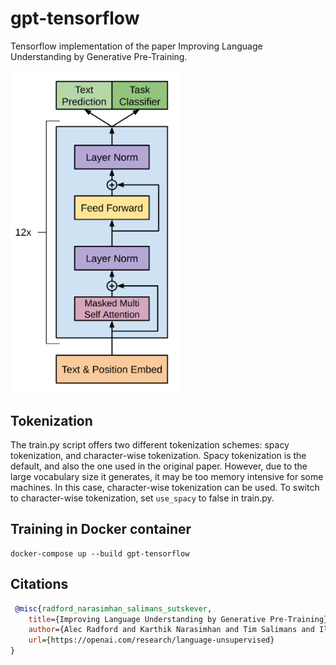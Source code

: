 # gpt-tensorflow
Tensorflow implementation of the paper Improving Language Understanding by Generative Pre-Training.

<img src="./images/gpt-architecture.png" width="270px"></img>

## Tokenization

The train.py script offers two different tokenization schemes: spacy tokenization, and character-wise tokenization.
Spacy tokenization is the default, and also the one used in the original paper. However, due to the large vocabulary
size it generates, it may be too memory intensive for some machines. In this case, character-wise tokenization can be used.
To switch to character-wise tokenization, set ``use_spacy`` to false in train.py.

## Training in Docker container

```
docker-compose up --build gpt-tensorflow
```

## Citations

```bibtex
 @misc{radford_narasimhan_salimans_sutskever, 
    title={Improving Language Understanding by Generative Pre-Training}, 
    author={Alec Radford and Karthik Narasimhan and Tim Salimans and Ilya Sutskever},
    url={https://openai.com/research/language-unsupervised}
} 
```
